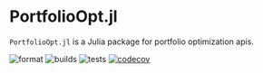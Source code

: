 # PortfolioOpt.jl

`PortfolioOpt.jl` is a Julia package for portfolio optimization apis.

![format](https://github.com/bicepjai/PortfolioOpt.jl/actions/workflows/JuliaFormatCheck.yml/badge.svg?branch=testing&event=push)
![builds](https://github.com/bicepjai/PortfolioOpt.jl/actions/workflows/Builds.yml/badge.svg?branch=testing&event=push)
![tests](https://github.com/bicepjai/PortfolioOpt.jl/actions/workflows/Tests.yml/badge.svg?branch=testing&event=push)
[![codecov](https://codecov.io/gh/bicepjai/PortfolioOpt.jl/branch/testing/graph/badge.svg)](https://codecov.io/gh/bicepjai/PortfolioOpt.jl)
